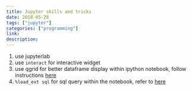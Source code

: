```yaml
---
title: Jupyter skills and tricks
date: 2018-05-28
tags: ["jupyter"]
categories: ["programming"]
link:
description:
---
```


1.  use jupyterlab
2.  use `interact` for interactive widget
3.  use qgrid for better dataframe display within ipython notebook,
    follow instructions
    [here](http://nbviewer.jupyter.org/github/quantopian/qgrid/blob/master/qgrid_demo.ipynb)
4.  `%load_ext sql` for sql query within the notebook, refer to
    [here](https://github.com/catherinedevlin/ipython-sql)
